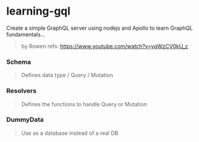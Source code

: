# learning-gql
Create a simple GraphQL server using nodejs and Apollo to learn GraphQL fundamentals...
> by Rowen
> refs: <https://www.youtube.com/watch?v=yqWzCV0kU_c>


### Schema
> Defines data type / Query / Mutation

### Resolvers
> Defines the functions to handle Query or Mutation

### DummyData
> Use as a database instead of a real DB
